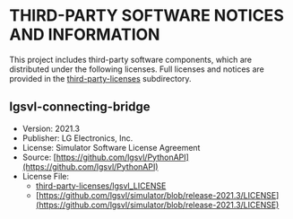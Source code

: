 # THIRD-PARTY SOFTWARE NOTICES AND INFORMATION

This project includes third-party software components, which are distributed under the
following licenses. Full licenses and notices are provided in the
[third-party-licenses](third-party-licenses) subdirectory.

## lgsvl-connecting-bridge

- Version: 2021.3
- Publisher: LG Electronics, Inc.
- License: Simulator Software License Agreement
- Source: [https://github.com/lgsvl/PythonAPI](https://github.com/lgsvl/PythonAPI)
- License File:
  - [third-party-licenses/lgsvl_LICENSE](third-party-licenses/lgsvl_LICENSE)
  - [https://github.com/lgsvl/simulator/blob/release-2021.3/LICENSE](https://github.com/lgsvl/simulator/blob/release-2021.3/LICENSE)
